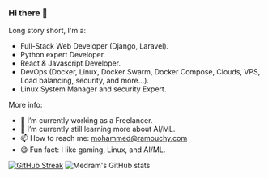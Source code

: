 ### Hi there 👋

Long story short, I'm a:
- Full-Stack Web Developer (Django, Laravel).
- Python expert Developer.
- React & Javascript Developer.
- DevOps (Docker, Linux, Docker Swarm, Docker Compose, Clouds, VPS, Load balancing, security, and more...).
- Linux System Manager and security Expert.

More info:
- 🔭 I’m currently working as a Freelancer.
- 🌱 I’m currently still learning more about AI/ML.
- 📫 How to reach me: mohammed@ramouchy.com
- 😄 Fun fact: I like gaming, Linux, and AI/ML.
  
<!--
**medram/medram** is a ✨ _special_ ✨ repository because its `README.md` (this file) appears on your GitHub profile.

Here are some ideas to get you started:

- 🔭 I’m currently working on ...
- 🌱 I’m currently learning ...
- 👯 I’m looking to collaborate on ...
- 🤔 I’m looking for help with ...
- 💬 Ask me about ...
- 📫 How to reach me: ...
- 😄 Pronouns: ...
- ⚡ Fun fact: ...
-->

[![GitHub Streak](http://github-readme-streak-stats.herokuapp.com?user=medram&theme=dark&border_radius=10&mode=daily&card_width=400)](https://git.io/streak-stats)   ![Medram's GitHub stats](https://github-readme-stats.vercel.app/api?username=medram&show_icons=true&theme=radical&border_radius=10&card_width=400)



